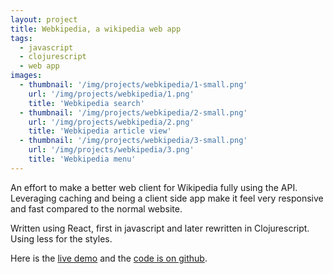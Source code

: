 ```yaml
---
layout: project
title: Webkipedia, a wikipedia web app
tags:
  - javascript
  - clojurescript
  - web app
images:
  - thumbnail: '/img/projects/webkipedia/1-small.png'
    url: '/img/projects/webkipedia/1.png'
    title: 'Webkipedia search'
  - thumbnail: '/img/projects/webkipedia/2-small.png'
    url: '/img/projects/webkipedia/2.png'
    title: 'Webkipedia article view'
  - thumbnail: '/img/projects/webkipedia/3-small.png'
    url: '/img/projects/webkipedia/3.png'
    title: 'Webkipedia menu'
---
```


An effort to make a better web client for Wikipedia fully using the API.
Leveraging caching and being a client side app make it feel very responsive and
fast compared to the normal website.

Written using React, first in javascript and later rewritten in Clojurescript.
Using less for the styles.

Here is the [live demo][demo] and the [code is on github][code].

[demo]: http://chimeces.com/webkipedia/
[code]: http://github.com/joakin/webkipedia
